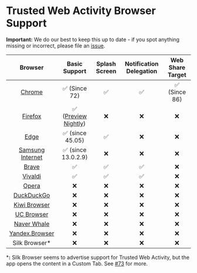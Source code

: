 Trusted Web Activity Browser Support
====================================

**Important:** We do our best to keep this up to date - if you spot anything missing or
incorrect, please file an [issue][14].


|Browser          |Basic Support              |Splash Screen|Notification Delegation| Web Share Target 
|:-------------------:|:-------------------------:|:-----------:|:---------------------:|:---------------------:|
|[Chrome][2]          |✅ (Since 72)              |✅           |✅                      |✅ (Since 86)          |
|[Firefox][3]         |✅ ([Preview Nightly][1])  |❌           |❌                      |❌                      |
|[Edge][4]            |✅ (since 45.05)           |✅           |❌                      |❌                      |
|[Samsung Internet][5]|✅ (since 13.0.2.9)        |❌           |❌                      |❌                      |
|[Brave][6]           |✅                         |✅           |✅                      |❌                      |
|[Vivaldi][7]         |✅                         |✅           |✅                      |❌                      |
|[Opera][8]           |❌                         |❌           |❌                      |❌                      |
|[DuckDuckGo][9]      |❌                         |❌           |❌                      |❌                      |
|[Kiwi Browser][10]   |❌                         |❌           |❌                      |❌                      |
|[UC Browser][11]     |❌                         |❌           |❌                      |❌                      |
|[Naver Whale][12]    |❌                         |❌           |❌                      |❌                      |
|[Yandex.Browser][13] |❌                         |❌           |❌                      |❌                      |
|Silk Browser*        |❌                         |❌           |❌                      |❌                      |

***:** Silk Browser seems to advertise support for Trusted Web Activity, but the app
opens the content in a Custom Tab. See [#73][15] for more.

[1]: https://play.google.com/store/apps/details?id=org.mozilla.fenix.nightly&hl=en_GB
[2]: https://play.google.com/store/apps/details?id=com.android.chrome
[3]: https://play.google.com/store/apps/details?id=org.mozilla.firefox
[4]: https://play.google.com/store/apps/details?id=com.microsoft.emmx
[5]: https://play.google.com/store/apps/details?id=com.sec.android.app.sbrowser
[6]: https://play.google.com/store/apps/details?id=com.brave.browser
[7]: https://play.google.com/store/apps/details?id=com.vivaldi.browser
[8]: https://play.google.com/store/apps/details?id=com.opera.browser
[9]: https://play.google.com/store/apps/details?id=com.duckduckgo.mobile.android
[10]: https://play.google.com/store/apps/details?id=com.kiwibrowser.browser
[11]: https://play.google.com/store/apps/details?id=com.UCMobile.intl
[12]: https://play.google.com/store/apps/details?id=com.naver.whale
[13]: https://play.google.com/store/apps/details?id=com.yandex.browser
[14]: https://github.com/GoogleChrome/android-browser-helper/issues
[15]: https://github.com/GoogleChrome/android-browser-helper/issues/73

